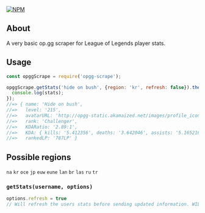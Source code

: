 [![NPM](https://nodei.co/npm/opgg-scrape.png)](https://nodei.co/npm/opgg-scrape/)

## About
A very basic op.gg scraper for League of Legends player stats.

## Usage
```js
const opggScrape = require('opgg-scrape');

opggScrape.getStats('hide on bush', {region: 'kr', refresh: false}).then(stats => {
  console.log(stats);
});
//=> { name: 'Hide on bush',
//=>   level: '215',
//=>   avatarURL: 'http://opgg-static.akamaized.net/images/profile_icons/profileIcon6.jpg',
//=>   rank: 'Challenger',
//=>   KDARatio: '2.89:1',
//=>   KDA: { kills: '5.412356', deaths: '3.642046', assists: '5.165216' },
//=>   rankedLP: '787LP' }
```
## Possible regions
`na`
`kr`
`oce`
`jp`
`euw`
`eune`
`lan`
`br`
`las`
`ru`
`tr`

### `getStats(username, options)`
```js
options.refresh = true
// Will refresh the users stats before sending updated information. WILL TAKE LONGER.
```

